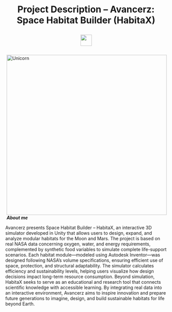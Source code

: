 <h1 align="center"><b>Project Description – Avancerz: Space Habitat Builder (HabitaX)

 </b><img src="[https://media.giphy.com/media/hvRJCLFzcasrR4ia7z/giphy.gif](https://media4.giphy.com/media/v1.Y2lkPTc5MGI3NjExOGhkbGU0YnIyeDIybGhmeGplNXVkcmRhOW0wdjg4Nnpxd2RhMWk5biZlcD12MV9pbnRlcm5hbF9naWZfYnlfaWQmY3Q9Zw/VOgpnDOAddaN0zr9UE/giphy.gif)" width="35"></h1>
<!--  -->
<img align="right" width=500px alt="Unicorn" src="https://media4.giphy.com/media/v1.Y2lkPTc5MGI3NjExOGhkbGU0YnIyeDIybGhmeGplNXVkcmRhOW0wdjg4Nnpxd2RhMWk5biZlcD12MV9pbnRlcm5hbF9naWZfYnlfaWQmY3Q9Zw/VOgpnDOAddaN0zr9UE/giphy.gif" /> 

&nbsp;***About me***

Avancerz presents Space Habitat Builder – HabitaX, an interactive 3D simulator developed in Unity that allows users to design, expand, and analyze modular habitats for the Moon and Mars. 
The project is based on real NASA data concerning oxygen, water, and energy requirements, complemented by synthetic food variables to simulate complete life-support scenarios. 
Each habitat module—modeled using Autodesk Inventor—was designed following NASA’s volume specifications, ensuring efficient use of space, protection, and structural adaptability.
The simulator calculates efficiency and sustainability levels, helping users visualize how design decisions impact long-term resource consumption. Beyond simulation, HabitaX seeks 
to serve as an educational and research tool that connects scientific knowledge with accessible learning. By integrating real data into an interactive environment, Avancerz aims to inspire 
innovation and prepare future generations to imagine, design, and build sustainable habitats for life beyond Earth.
